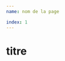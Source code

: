 ```yaml
---
name: nom de la page

index: 1
---
```

# titre

<!--
à inclure sous name si grandes images
style:
    -style.css
-->


<!--aide sur https://hyperbook.openpatch.org/-->


